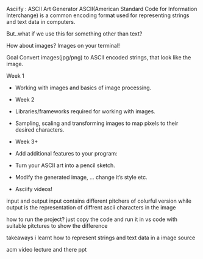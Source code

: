 Asciify : ASCII Art Generator
ASCII(American Standard Code for Information Interchange) is a common encoding format used for representing strings and text data in computers.

But..what if we use this for something other than text?

How about images? Images on your terminal!

Goal
Convert images(jpg/png) to ASCII encoded strings, that look like the image.



Week 1
- Working with images and basics of image processing.

- Week 2
- Libraries/frameworks required for working with images.
- Sampling, scaling and transforming images to map pixels to their desired characters.

- Week 3+
- Add additional features to your program:
- Turn your ASCII art into a pencil sketch.
- Modify the generated image, ... change it’s style etc.
- Asciify videos!


input and output
input contains different pitchers of colurful version while output is the representation of diffrent ascii characters in the image


how to run the project?
just copy the code and run it in vs code with suitable pitctures to show the difference


takeaways
i learnt how to represent strings and text data in a image
source 

acm video lecture and there ppt
